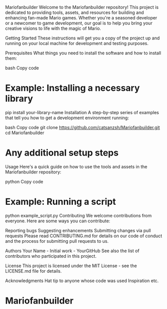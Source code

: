 Mariofanbuilder
Welcome to the Mariofanbuilder repository! This project is dedicated to providing tools, assets, and resources for building and enhancing fan-made Mario games. Whether you're a seasoned developer or a newcomer to game development, our goal is to help you bring your creative visions to life with the magic of Mario.

Getting Started
These instructions will get you a copy of the project up and running on your local machine for development and testing purposes.

Prerequisites
What things you need to install the software and how to install them:

bash
Copy code
# Example: Installing a necessary library
pip install your-library-name
Installation
A step-by-step series of examples that tell you how to get a development environment running:

bash
Copy code
git clone https://github.com/catsanzsh/Mariofanbuilder.git
cd Mariofanbuilder
# Any additional setup steps
Usage
Here's a quick guide on how to use the tools and assets in the Mariofanbuilder repository:

python
Copy code
# Example: Running a script
python example_script.py
Contributing
We welcome contributions from everyone. Here are some ways you can contribute:

Reporting bugs
Suggesting enhancements
Submitting changes via pull requests
Please read CONTRIBUTING.md for details on our code of conduct and the process for submitting pull requests to us.

Authors
Your Name - Initial work - YourGitHub
See also the list of contributors who participated in this project.

License
This project is licensed under the MIT License - see the LICENSE.md file for details.

Acknowledgments
Hat tip to anyone whose code was used
Inspiration
etc.
# Mariofanbuilder
